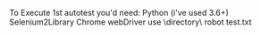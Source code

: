 
To Execute 1st autotest you'd need:
Python (i've used 3.6+)
Selenium2Library
Chrome webDriver
use \directory\ robot test.txt
